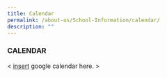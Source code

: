 ```yaml
---
title: Calendar
permalink: /about-us/School-Information/calendar/
description: ""
---
```

### CALENDAR

< [insert](https://support.google.com/calendar/answer/41207?hl=en) google calendar here. >
